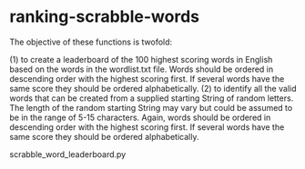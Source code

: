# ranking-scrabble-words
The objective of these functions is twofold:

(1) to create a leaderboard of the 100 highest scoring words in English based on the words in the wordlist.txt file.
Words should be ordered in descending order with the highest scoring first. If several words have the same score they
should be ordered alphabetically.
(2) to identify all the valid words that can be created from a supplied starting String of random letters. The length
of the random starting String may vary but could be assumed to be in the range of 5-15 characters. Again, words should
be ordered in descending order with the highest scoring first. If several words have the same score they should be
ordered alphabetically.

scrabble_word_leaderboard.py
